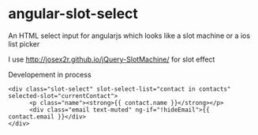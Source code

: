 # angular-slot-select
An HTML select input for angularjs which looks like a slot machine or a ios list picker

I use http://josex2r.github.io/jQuery-SlotMachine/ for slot effect

Developement in process

```
<div class="slot-select" slot-select-list="contact in contacts" selected-slot="currentContact">
      <p class="name"><strong>{{ contact.name }}</strong></p>
      <div class="email text-muted" ng-if="!hideEmail">{{ contact.email }}</div>
</div>
```
